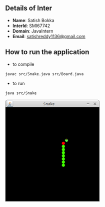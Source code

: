 ## Details of Inter

- **Name**: Satish Bokka
- **InterId**: SMI67742
- **Domain**: JavaIntern
- **Email**: satishreddy1136@gmail.com

## How to run the application

- to compile

```
javac src/Snake.java src/Board.java
```

- to run

```
java src/Snake
```

![Snake game screenshot](images/snake.png)
